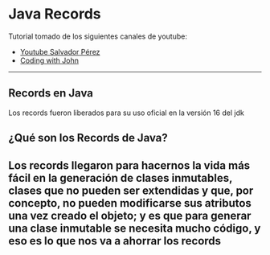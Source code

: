 # Java Records

Tutorial tomado de los siguientes canales de youtube:

- [Youtube Salvador Pérez](https://www.youtube.com/watch?v=j-bPnCqFh2o)
- [Coding with John](https://www.youtube.com/watch?v=gJ9DYC-jswo)

---

## Records en Java

Los records fueron liberados para su uso oficial en la versión 16 del jdk

## ¿Qué son los Records de Java?

Los records llegaron para hacernos la vida más fácil en la generación de clases
**inmutables**, clases que no pueden ser extendidas y que, por concepto, no pueden
modificarse sus atributos una vez creado el objeto; y es que para generar una
clase inmutable se necesita mucho código, y eso es lo que nos va a ahorrar los **records**
---

